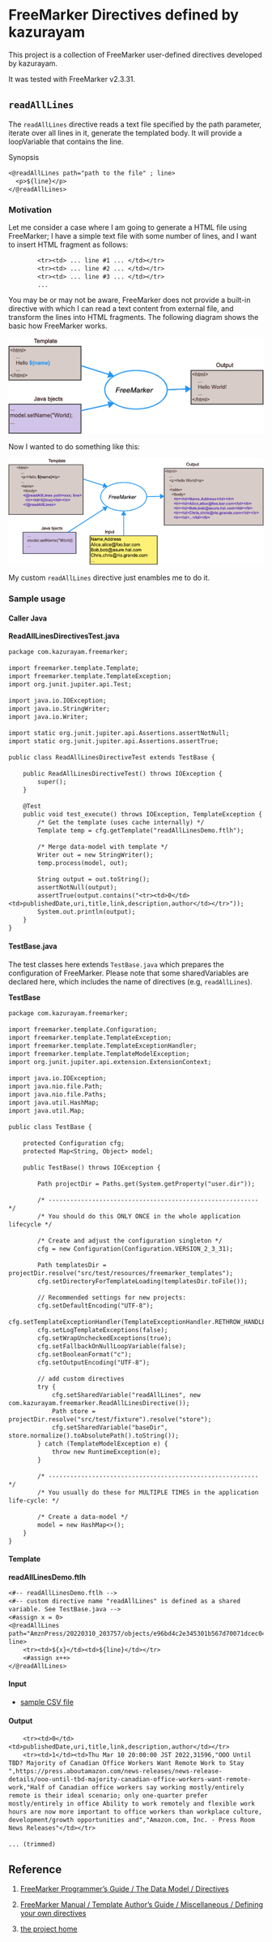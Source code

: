 # FreeMarker Directives defined by kazurayam

This project is a collection of FreeMarker user-defined directives
developed by kazurayam.

It was tested with FreeMarker v2.3.31.

## `readAllLines`

The `readAllLines` directive reads a text file specified by the path parameter,
iterate over all lines in it, generate the templated body.
It will provide a loopVariable that contains the line.

Synopsis

    <@readAllLines path="path to the file" ; line>
      <p>${line}</p>
    </@readAllLines>

### Motivation

Let me consider a case where I am going to generate a HTML file
using FreeMarker;
I have a simple text file with some number of lines,
and I want to insert HTML fragment as follows:

            <tr><td> ... line #1 ... </td></tr>
            <tr><td> ... line #2 ... </td></tr>
            <tr><td> ... line #3 ... </td></tr>
            ...

You may be or may not be aware, FreeMarker does not provide a built-in
directive with which I can read a text content from external file, and
transform the lines into HTML fragments.
The following diagram shows the basic how FreeMarker works.

![FreeMarker base](images/FreeMarker_base.png)

Now I wanted to do something like this:

![FreeMarker readAllLines](images/FreeMarker_readAllLines.png)

My custom `readAllLines` directive just enambles me to do it.

### Sample usage

#### Caller Java

**ReadAllLinesDirectivesTest.java**

    package com.kazurayam.freemarker;

    import freemarker.template.Template;
    import freemarker.template.TemplateException;
    import org.junit.jupiter.api.Test;

    import java.io.IOException;
    import java.io.StringWriter;
    import java.io.Writer;

    import static org.junit.jupiter.api.Assertions.assertNotNull;
    import static org.junit.jupiter.api.Assertions.assertTrue;

    public class ReadAllLinesDirectiveTest extends TestBase {

        public ReadAllLinesDirectiveTest() throws IOException {
            super();
        }

        @Test
        public void test_execute() throws IOException, TemplateException {
            /* Get the template (uses cache internally) */
            Template temp = cfg.getTemplate("readAllLinesDemo.ftlh");

            /* Merge data-model with template */
            Writer out = new StringWriter();
            temp.process(model, out);

            String output = out.toString();
            assertNotNull(output);
            assertTrue(output.contains("<tr><td>0</td><td>publishedDate,uri,title,link,description,author</td></tr>"));
            System.out.println(output);
        }
    }

#### TestBase.java

The test classes here extends `TestBase.java` which prepares
the configuration of FreeMarker.
Please note that some sharedVariables are declared here,
which includes the name of directives (e.g, `readAllLines`).

**TestBase**

    package com.kazurayam.freemarker;

    import freemarker.template.Configuration;
    import freemarker.template.TemplateException;
    import freemarker.template.TemplateExceptionHandler;
    import freemarker.template.TemplateModelException;
    import org.junit.jupiter.api.extension.ExtensionContext;

    import java.io.IOException;
    import java.nio.file.Path;
    import java.nio.file.Paths;
    import java.util.HashMap;
    import java.util.Map;

    public class TestBase {

        protected Configuration cfg;
        protected Map<String, Object> model;

        public TestBase() throws IOException {

            Path projectDir = Paths.get(System.getProperty("user.dir"));

            /* ---------------------------------------------------------- */
            /* You should do this ONLY ONCE in the whole application lifecycle */

            /* Create and adjust the configuration singleton */
            cfg = new Configuration(Configuration.VERSION_2_3_31);

            Path templatesDir = projectDir.resolve("src/test/resources/freemarker_templates");
            cfg.setDirectoryForTemplateLoading(templatesDir.toFile());

            // Recommended settings for new projects:
            cfg.setDefaultEncoding("UTF-8");
            cfg.setTemplateExceptionHandler(TemplateExceptionHandler.RETHROW_HANDLER);
            cfg.setLogTemplateExceptions(false);
            cfg.setWrapUncheckedExceptions(true);
            cfg.setFallbackOnNullLoopVariable(false);
            cfg.setBooleanFormat("c");
            cfg.setOutputEncoding("UTF-8");

            // add custom directives
            try {
                cfg.setSharedVariable("readAllLines", new com.kazurayam.freemarker.ReadAllLinesDirective());
                Path store = projectDir.resolve("src/test/fixture").resolve("store");
                cfg.setSharedVariable("baseDir", store.normalize().toAbsolutePath().toString());
            } catch (TemplateModelException e) {
                throw new RuntimeException(e);
            }

            /* ---------------------------------------------------------- */
            /* You usually do these for MULTIPLE TIMES in the application life-cycle: */

            /* Create a data-model */
            model = new HashMap<>();
        }
    }

#### Template

**readAllLinesDemo.ftlh**

    <#-- readAllLinesDemo.ftlh -->
    <#-- custom directive name "readAllLines" is defined as a shared variable. See TestBase.java -->
    <#assign x = 0>
    <@readAllLines path="AmznPress/20220310_203757/objects/e96bd4c2e345301b567d70071dcec04fda699ce4.csv"; line>
        <tr><td>${x}</td><td>${line}</td></tr>
        <#assign x++>
    </@readAllLines>

#### Input

-   [sample CSV file](https://github.com/kazurayam/kazurayam_FreeMarker_directives/blob/master/src/test/fixture/store/AmznPress/20220310_203757/objects/e96bd4c2e345301b567d70071dcec04fda699ce4.csv)

#### Output

        <tr><td>0</td><td>publishedDate,uri,title,link,description,author</td></tr>
        <tr><td>1</td><td>Thu Mar 10 20:00:00 JST 2022,31596,"OOO Until TBD? Majority of Canadian Office Workers Want Remote Work to Stay ",https://press.aboutamazon.com/news-releases/news-release-details/ooo-until-tbd-majority-canadian-office-workers-want-remote-work,"Half of Canadian office workers say working mostly/entirely remote is their ideal scenario; only one-quarter prefer mostly/entirely in office Ability to work remotely and flexible work hours are now more important to office workers than workplace culture, development/growth opportunities and","Amazon.com, Inc. - Press Room News Releases"</td></tr>

    ... (trimmed)

## Reference

1.  [FreeMarker Programmer’s Guide / The Data Model / Directives](https://freemarker.apache.org/docs/pgui_datamodel_directive.html)

2.  [FreeMarker Manual / Template Author’s Guide / Miscellaneous / Defining your own directives](https://freemarker.apache.org/docs/dgui_misc_userdefdir.html)

3.  [the project home](https://github.com/kazurayam/kazurayam_FreeMarker_directives)
